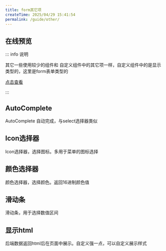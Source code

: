 ```yaml
---
title: form其它项
createTime: 2025/04/29 15:41:54
permalink: /guide/other/
---
```

## 在线预览
::: info 说明

其它一些使用较少的组件和 自定义组件中的其它项一样，自定义组件中的是显示类型的，这里是form表单类型的

[点击查看](https://echoyl.com/antadmin/components/other)

:::


## AutoComplete

AutoComplete 自动完成，与select选择器类似

## Icon选择器

Icon选择器，选择图标。多用于菜单的图标选择


## 颜色选择器

颜色选择器，选择颜色。返回16进制颜色值

## 滑动条
滑动条，用于选择数值区间

## 显示html

后端数据返回html后在页面中展示。自定义强一点，可以自定义展示样式